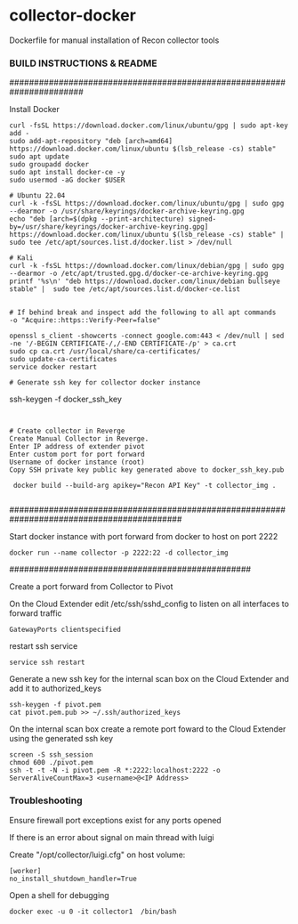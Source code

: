 # collector-docker
Dockerfile for manual installation of Recon collector tools


### BUILD INSTRUCTIONS & README

#######################################################################

Install Docker

```
curl -fsSL https://download.docker.com/linux/ubuntu/gpg | sudo apt-key add -
sudo add-apt-repository "deb [arch=amd64] https://download.docker.com/linux/ubuntu $(lsb_release -cs) stable"
sudo apt update
sudo groupadd docker
sudo apt install docker-ce -y
sudo usermod -aG docker $USER

# Ubuntu 22.04
curl -k -fsSL https://download.docker.com/linux/ubuntu/gpg | sudo gpg --dearmor -o /usr/share/keyrings/docker-archive-keyring.gpg
echo "deb [arch=$(dpkg --print-architecture) signed-by=/usr/share/keyrings/docker-archive-keyring.gpg] https://download.docker.com/linux/ubuntu $(lsb_release -cs) stable" | sudo tee /etc/apt/sources.list.d/docker.list > /dev/null

# Kali
curl -k -fsSL https://download.docker.com/linux/debian/gpg | sudo gpg --dearmor -o /etc/apt/trusted.gpg.d/docker-ce-archive-keyring.gpg
printf '%s\n' "deb https://download.docker.com/linux/debian bullseye stable" |  sudo tee /etc/apt/sources.list.d/docker-ce.list


# If behind break and inspect add the following to all apt commands
-o "Acquire::https::Verify-Peer=false"

openssl s_client -showcerts -connect google.com:443 < /dev/null | sed -ne '/-BEGIN CERTIFICATE-/,/-END CERTIFICATE-/p' > ca.crt
sudo cp ca.crt /usr/local/share/ca-certificates/
sudo update-ca-certificates
service docker restart

# Generate ssh key for collector docker instance
```
ssh-keygen -f docker_ssh_key
```


# Create collector in Reverge
Create Manual Collector in Reverge.
Enter IP address of extender pivot
Enter custom port for port forward 
Username of docker instance (root)
Copy SSH private key public key generated above to docker_ssh_key.pub

```

```
 docker build --build-arg apikey="Recon API Key" -t collector_img .
 
```
 
 
###########################################################################################

Start docker instance with port forward from docker to host on port 2222


```
docker run --name collector -p 2222:22 -d collector_img
```

#################################################

Create a port forward from Collector to Pivot

On the Cloud Extender edit /etc/ssh/sshd_config to listen on all interfaces to forward traffic

```
GatewayPorts clientspecified
```

restart ssh service

```
service ssh restart
```

Generate a new ssh key for the internal scan box on the Cloud Extender and add it to authorized_keys
```
ssh-keygen -f pivot.pem
cat pivot.pem.pub >> ~/.ssh/authorized_keys
```

On the internal scan box create a remote port foward to the Cloud Extender using the generated ssh key
```
screen -S ssh_session
chmod 600 ./pivot.pem
ssh -t -t -N -i pivot.pem -R *:2222:localhost:2222 -o ServerAliveCountMax=3 <username>@<IP Address>
```

### Troubleshooting

Ensure firewall port exceptions exist for any ports opened

If there is an error about signal on main thread with luigi

Create "/opt/collector/luigi.cfg" on host volume:

    [worker]
    no_install_shutdown_handler=True
    
Open a shell for debugging

```
docker exec -u 0 -it collector1  /bin/bash
```

